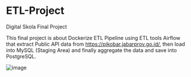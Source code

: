 # ETL-Project
Digital Skola Final Project

This final project is about Dockerize ETL Pipeline using ETL tools Airflow that extract
Public API data from https://pikobar.jabarprov.go.id/, then load into MySQL (Staging Area) and finally
aggregate the data and save into PostgreSQL.

![image](https://user-images.githubusercontent.com/80158731/146134244-6785c36b-34f8-4851-8b85-0a26c0e8421c.png)

